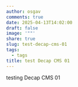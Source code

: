 ```yaml
---
author: osgav
comments: true
date: 2025-04-13T14:02:00
draft: false
image: '""'
share: true
slug: test-decap-cms-01
tags:
  - tags
title: test Decap CMS 01
---
```

testing Decap CMS 01
